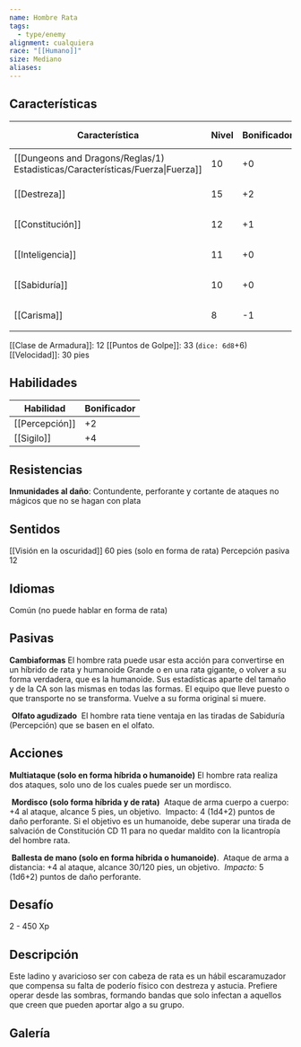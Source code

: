 ```yaml
---
name: Hombre Rata
tags:
  - type/enemy
alignment: cualquiera
race: "[[Humano]]"
size: Mediano
aliases:
---
```


## Características

| Característica                                                                 | Nivel | Bonificador | Lanzar dado      |
| ------------------------------------------------------------------------------ | ----- | ----------- | ---------------- |
| [[Dungeons and Dragons/Reglas/1) Estadisticas/Características/Fuerza\|Fuerza]] | 10    | +0          | `dice: 1d20 + 0` |
| [[Destreza]]                                                                   | 15    | +2          | `dice: 1d20 + 0` |
| [[Constitución]]                                                               | 12    | +1          | `dice: 1d20 + 0` |
| [[Inteligencia]]                                                               | 11    | +0          | `dice: 1d20 + 0` |
| [[Sabiduría]]                                                                  | 10    | +0          | `dice: 1d20 + 0` |
| [[Carisma]]                                                                    | 8     | -1          | `dice: 1d20 + 0` |

[[Clase de Armadura]]: 12
[[Puntos de Golpe]]: 33 (`dice: 6d8`+6)
[[Velocidad]]: 30 pies

## Habilidades

| Habilidad      | Bonificador |
| -------------- | ----------- |
| [[Percepción]] | +2          |
| [[Sigilo]]     | +4          |

## Resistencias

**Inmunidades al daño**: Contundente, perforante y cortante de ataques no mágicos que no se hagan con plata

## Sentidos

[[Visión en la oscuridad]] 60 pies (solo en forma de rata) 
Percepción pasiva 12  

## Idiomas

Común (no puede hablar en forma de rata)  

## Pasivas

**Cambiaformas**
El hombre rata puede usar esta acción para convertirse en un híbrido de rata y humanoide Grande o en una rata gigante, o volver a su forma verdadera, que es la humanoide. Sus estadísticas aparte del tamaño y de la CA son las mismas en todas las formas. El equipo que lleve puesto o que transporte no se transforma. Vuelve a su forma original si muere.

 **Olfato agudizado**
 El hombre rata tiene ventaja en las tiradas de Sabiduría (Percepción) que se basen en el olfato.

## Acciones

**Multiataque (solo en forma híbrida o humanoide)**
El hombre rata realiza dos ataques, solo uno de los cuales puede ser un mordisco.

 **Mordisco (solo forma híbrida y de rata)**
 Ataque de arma cuerpo a cuerpo: +4 al ataque, alcance 5 pies, un objetivo.
 Impacto: 4 (1d4+2) puntos de daño perforante. Si el objetivo es un humanoide, debe superar una tirada de salvación de Constitución CD 11 para no quedar maldito con la licantropía del hombre rata.

 **Ballesta de mano (solo en forma híbrida o humanoide)**.
 Ataque de arma a distancia: +4 al ataque, alcance 30/120 pies, un objetivo. 
 _Impacto:_ 5 (1d6+2) puntos de daño perforante.

## Desafío

2 - 450 Xp

## Descripción

Este ladino y avaricioso ser con cabeza de rata es un hábil escaramuzador que compensa su falta de poderío físico con destreza y astucia. Prefiere operar desde las sombras, formando bandas que solo infectan a aquellos que creen que pueden aportar algo a su grupo.

## Galería


